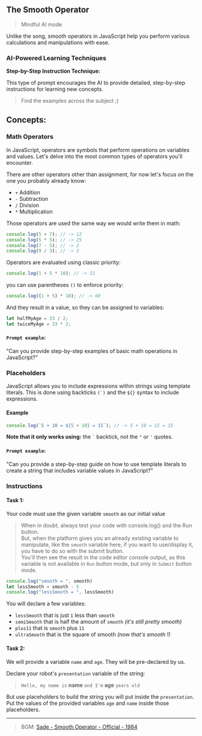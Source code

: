 ## The Smooth Operator

>Mindful AI mode

Unlike the song, smooth operators in JavaScript help you perform various calculations and manipulations with ease.

### AI-Powered Learning Techniques

**Step-by-Step Instruction Technique:**

This type of prompt encourages the AI to provide detailed, step-by-step instructions for learning new concepts.

> Find the examples across the subject ;)

## Concepts:

### Math Operators

In JavaScript, operators are symbols that perform operations on variables and values. Let's delve into the most common types of operators you'll encounter.

There are other operators other than assignment, for now let's focus on the one you
probably already know:

- `+` Addition
- `-` Subtraction
- `/` Division
- `*` Multiplication

Those operators are used the same way we would write them in math:

```js
console.log(5 + 7); // -> 12
console.log(5 * 5); // -> 25
console.log(7 - 5); // -> 2
console.log(9 / 3); // -> 3
```

Operators are evaluated using classic priority:

```js
console.log(1 + 5 * 10); // -> 51
```

you can use parentheses `()` to enforce priority:

```js
console.log((1 + 5) * 10); // -> 60
```

And they result in a value, so they can be assigned to variables:

```js
let halfMyAge = 33 / 2;
let twiceMyAge = 33 * 2;
```

#### `Prompt example`:

"Can you provide step-by-step examples of basic math operations in JavaScript?"

### Placeholders

JavaScript allows you to include expressions within strings using template literals. This is done using backticks ``(`)`` and the `${}` syntax to include expressions.

#### Example

```js
console.log(`5 + 10 = ${5 + 10} = 15`); // -> 5 + 10 = 15 = 15
```

**Note that it only works using:** the `` ` `` backtick, not the `"` or `'`
quotes.

#### `Prompt example`:

"Can you provide a step-by-step guide on how to use template literals to create a string that includes variable values in JavaScript?"

### Instructions

#### Task 1:

Your code must use the given variable `smooth` as our initial value

> When in doubt, always test your code with console.log() and the Run button.  
> But, when the platform gives you an already existing variable to manipulate, like the `smooth` variable here, if you want to use/display it, you have to do so with the submit button.  
> You'll then see the result in the code editor console output, as this variable is not available in `Run` button mode, but only in `Submit` button mode.

```js
console.log("smooth = ", smooth)
let lessSmooth = smooth - 5
console.log("lessSmooth = ", lessSmooth)
```

You will declare a few variables:

- `lessSmooth` that is just `1` less than `smooth`
- `semiSmooth` that is half the amount of `smooth` _(it's still pretty
  smooth)_
- `plus11` that is `smooth` plus `11`
- `ultraSmooth` that is the square of smooth _(now that's smooth !)_

#### Task 2:

We will provide a variable `name` and `age`. They will be pre-declared by us.

Declare your robot's `presentation` variable of the string:

> `Hello, my name is` **name** `and I'm` **age** `years old`

But use placeholders to build the string you will put inside the `presentation`.  
Put the values of the provided variables `age` and `name` inside those placeholders.

---

> BGM:
> [Sade - Smooth Operator - Official - 1984](https://www.youtube.com/watch?v=4TYv2PhG89A)
